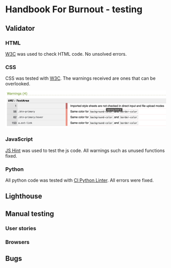 # Handbook For Burnout - testing

## Validator

### HTML

[W3C](https://validator.w3.org/) was used to check HTML code. No unsolved errors.

### CSS

CSS was tested with [W3C](https://jigsaw.w3.org/css-validator/validator?uri=https%3A%2F%2Fhandbook-for-burnout-4d6e57b49adf.herokuapp.com%2F&profile=css3svg&usermedium=all&warning=1&vextwarning=&lang=en). The warnings received are ones that can be overlooked.

![CSS warning](docs/readme_images/CSS_W3C.png)

### JavaScript

[JS Hint](https://jshint.com/) was used to test the js code. All warnings such as unused functions fixed.

### Python

All python code was tested with [CI Python Linter](https://pep8ci.herokuapp.com/). All errors were fixed.

## Lighthouse

## Manual testing

### User stories

### Browsers

## Bugs


